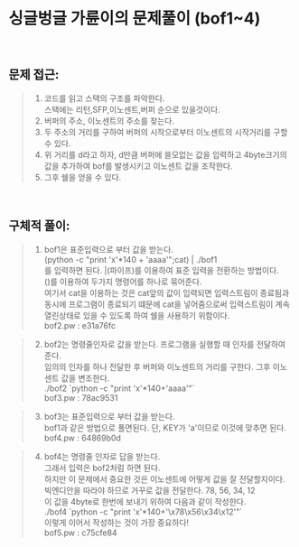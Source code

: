 # 싱글벙글 가륜이의 문제풀이 (bof1~4)

<br/>

## __문제 접근__:

> 1. 코드를 읽고 스택의 구조를 파악한다.  
> 스택에는 리턴,SFP,이노센트,버퍼 순으로 있을것이다.
> 2. 버퍼의 주소, 이노센트의 주소를 찾는다.
> 3. 두 주소의 거리를 구하여 버퍼의 시작으로부터 이노센트의 시작거리를 구할 수 있다.
> 4. 위 거리를 d라고 하자, d만큼 버퍼에 쓸모없는 값을 입력하고 4byte크기의 값을 추가하여 bof를 발생시키고 이노센트 값을 조작한다.
> 5. 그후 쉘을 얻을 수 있다.

</br>  

## __구체적 풀이__:

> 1. bof1은 표준입력으로 부터 값을 받는다.  
> (python -c "print 'x'*140 + 'aaaa'";cat) | ./bof1  
> 를 입력하면 된다.
> |(파이프)를 이용하여 표준 입력을 전환하는 방법이다.  
> ()를 이용하여 두가지 명령어를 하나로 묶어준다.  
> 여기서 cat을 이용하는 것은 cat앞의 값이 입력되면 입력스트림이 종료됨과 동시에 프로그램이 종료되기 떄문에 cat을 넣어줌으로써 입력스트림이 계속 열린상태로 있을 수 있도록 하여 쉘을 사용하기 위함이다.  
> bof2.pw : e31a76fc

> 2. bof2는 명령줄인자로 값을 받는다.
> 프로그램을 실행할 때 인자를 전달하여 준다.  
> 임의의 인자를 하나 전달한 후 버퍼와 이노센트의 거리를 구한다. 그후 이노센트 값을 변조한다.  
> ./bof2 \`python -c "print 'x'*140+'aaaa'"`  
> bof3.pw : 78ac9531

> 3. bof3는 표준입력으로 부터 값을 받는다.  
> bof1과 같은 방법으로 풀면된다. 단,   KEY가 'a'이므로 이것에 맞추면 된다.  
> bof4.pw : 64869b0d

> 4. bof4는 명령줄 인자로 답을 받는다.  
> 그래서 입력은 bof2처럼 하면 된다.  
> 하지만 이 문제에서 중요한 것은 이노센트에 어떻게 값을 잘 전달할지이다.  
> 빅엔디안을 따라야 하므로 거꾸로 값을 전달한다. 78, 56, 34, 12  
> 이 값을 4byte로 한번에 보내기 위하여 다음과 같이 작성한다.  
> ./bof4 \`python -c "print 'x'*140+'\x78\x56\x34\x12'"`  
> 이렇게 이어서 작성하는 것이 가장 중요하다!  
> bof5.pw : c75cfe84